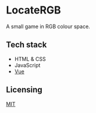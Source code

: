 # LocateRGB

A small game in RGB colour space.

## Tech stack

- HTML & CSS
- JavaScript
- [Vue](https://vuejs.org/)

## Licensing

[MIT](/LICENSE)